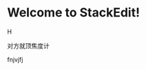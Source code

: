 
# Welcome to StackEdit!

H


对方就顶焦度计

fnjvjfj
<!--stackedit_data:
eyJoaXN0b3J5IjpbMTk0NTE0NDczNSw1NTc2NTg1MjcsLTUyMz
AxODA4NywtNzE1MjUxOTkwLC0xMTUyNDQ4Njc0XX0=
-->